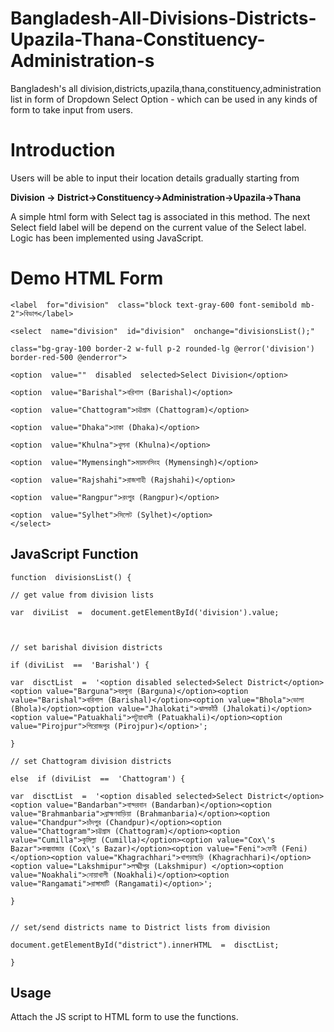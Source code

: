 # Bangladesh-All-Divisions-Districts-Upazila-Thana-Constituency-Administration-s
Bangladesh's all division,districts,upazila,thana,constituency,administration list in form of Dropdown Select Option - which can be used in any kinds of form to take input from users.

# Introduction

Users will be able to input their location details gradually starting from

**Division -> District->Constituency->Administration->Upazila->Thana**

A simple html form with Select tag is associated in this method. The next Select field label will be depend on the current value of the Select label.
Logic has been implemented using JavaScript.


# Demo HTML Form

    <label  for="division"  class="block text-gray-600 font-semibold mb-2">বিভাগ</label>

    <select  name="division"  id="division"  onchange="divisionsList();"
    
    class="bg-gray-100 border-2 w-full p-2 rounded-lg @error('division') border-red-500 @enderror">
    
    <option  value=""  disabled  selected>Select Division</option>
    
    <option  value="Barishal">বরিশাল (Barishal)</option>
    
    <option  value="Chattogram">চট্টগ্রাম (Chattogram)</option>
    
    <option  value="Dhaka">ঢাকা (Dhaka)</option>
    
    <option  value="Khulna">খুলনা (Khulna)</option>
    
    <option  value="Mymensingh">ময়মনসিংহ (Mymensingh)</option>
    
    <option  value="Rajshahi">রাজশাহী (Rajshahi)</option>
    
    <option  value="Rangpur">রংপুর (Rangpur)</option>
    
    <option  value="Sylhet">সিলেট (Sylhet)</option>
    </select>

## JavaScript Function

    function  divisionsList() {
    
    // get value from division lists
    
    var  diviList  =  document.getElementById('division').value;
    
      
    
    // set barishal division districts
    
    if (diviList  ==  'Barishal') {
    
    var  disctList  =  '<option disabled selected>Select District</option><option value="Barguna">বরগুনা (Barguna)</option><option value="Barishal">বরিশাল (Barishal)</option><option value="Bhola">ভোলা (Bhola)</option><option value="Jhalokati">ঝালকাঁঠি (Jhalokati)</option><option value="Patuakhali">পটুয়াখালী (Patuakhali)</option><option value="Pirojpur">পিরোজপুর (Pirojpur)</option>';
    
    }
    
    // set Chattogram division districts
    
    else  if (diviList  ==  'Chattogram') {
    
    var  disctList  =  '<option disabled selected>Select District</option><option value="Bandarban">বান্দরবান (Bandarban)</option><option value="Brahmanbaria">ব্রাহ্মণবাড়িয়া (Brahmanbaria)</option><option value="Chandpur">চাঁদপুর (Chandpur)</option><option value="Chattogram">চট্টগ্রাম (Chattogram)</option><option value="Cumilla">কুমিল্লা (Cumilla)</option><option value="Cox\'s Bazar">কক্সবাজার (Cox\'s Bazar)</option><option value="Feni">ফেনী (Feni)</option><option value="Khagrachhari">খাগড়াছড়ি (Khagrachhari)</option><option value="Lakshmipur">লক্ষ্মীপুর (Lakshmipur) </option><option value="Noakhali">নোয়াখালী (Noakhali)</option><option value="Rangamati">রাঙ্গামাটি (Rangamati)</option>';
    
    }
    
    
    // set/send districts name to District lists from division
    
    document.getElementById("district").innerHTML  =  disctList;
    
    }

## Usage

Attach the JS script to HTML form to use the functions.

